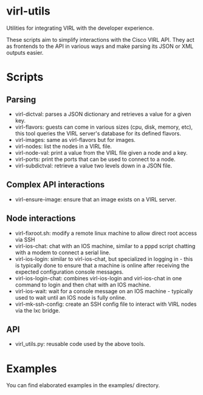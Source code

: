 virl-utils
==========

Utilities for integrating VIRL with the developer experience.

These scripts aim to simplify interactions with the Cisco VIRL API. They act
as frontends to the API in various ways and make parsing its JSON or XML 
outputs easier.

Scripts
=======

Parsing
-------

* virl-dictval: parses a JSON dictionary and retrieves a value for a given key.
* virl-flavors: guests can come in various sizes (cpu, disk, memory, etc), this tool queries the VIRL server's database for its defined flavors.
* virl-images: same as virl-flavors but for images.
* virl-nodes: list the nodes in a VIRL file.
* virl-node-val: print a value from the VIRL file given a node and a key.
* virl-ports: print the ports that can be used to connect to a node.
* virl-subdictval: retrieve a value two levels down in a JSON file.

Complex API interactions
------------------------

* virl-ensure-image: ensure that an image exists on a VIRL server.

Node interactions
-----------------

* virl-fixroot.sh: modify a remote linux machine to allow direct root access via SSH
* virl-ios-chat: chat with an IOS machine, similar to a pppd script chatting with a modem to connect a serial line.
* virl-ios-login: similar to virl-ios-chat, but specialized in logging in - this is typically done to ensure that a machine is online after receiving the expected configuration console messages.
* virl-ios-login-chat: combines virl-ios-login and virl-ios-chat in one command to login and then chat with an IOS machine.
* virl-ios-wait: wait for a console message on an IOS machine - typically used to wait until an IOS node is fully online.
* virl-mk-ssh-config: create an SSH config file to interact with VIRL nodes via the lxc bridge.

API
---

* virl_utils.py: reusable code used by the above tools.

Examples
========

You can find elaborated examples in the examples/ directory.
